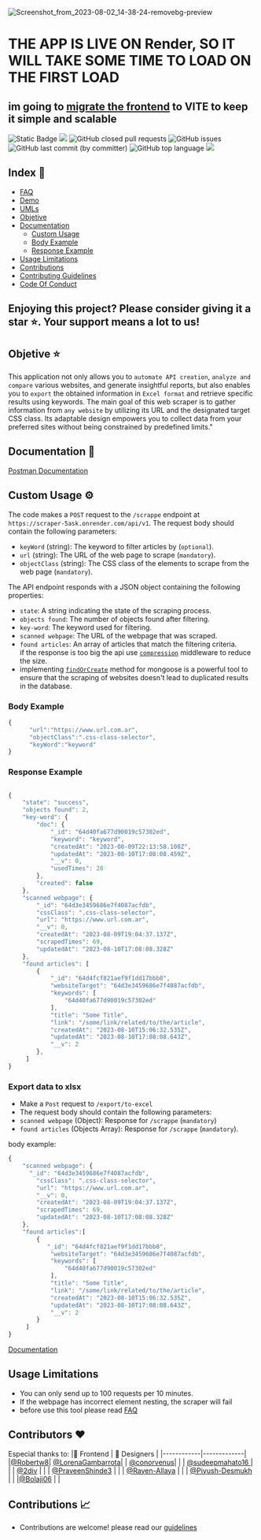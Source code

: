 ![Screenshot_from_2023-08-02_14-38-24-removebg-preview](https://github.com/yamilt351/scraper/assets/88646148/ccf99b1d-f8b6-4cda-b5e6-4891b88add2b)

# THE APP IS LIVE ON Render, SO IT WILL TAKE SOME TIME TO LOAD ON THE FIRST LOAD

##  im going to [migrate the frontend](https://github.com/yamilt351/scrapper_ia_summary) to VITE to keep it simple and  scalable 

![Static Badge](https://img.shields.io/badge/Development-deployed) ![](https://img.shields.io/website-up-down-green-red/https/scraper-5ask.onrender.com/public/html.html.svg)
![GitHub closed pull requests](https://img.shields.io/github/issues-pr-closed/yamilt351/scraper?color=green) ![GitHub issues](https://img.shields.io/github/issues/yamilt351/scraper?color=red) ![GitHub last commit (by committer)](https://img.shields.io/github/last-commit/yamilt351/scraper) ![GitHub top language](https://img.shields.io/github/languages/top/yamilt351/scraper?color=blue) ![](https://img.shields.io/github/license/yamilt351/scraper.svg)

## Index 🔖

- [FAQ](https://github.com/yamilt351/scraper/blob/master/src/FAQ.md)
- [Demo](https://scraper-5ask.onrender.com/public/html.html)
- [UMLs](https://github.com/yamilt351/scraper/blob/master/UML.md)
- [Objetive](#Objetive)
- [Documentation](#Documentation)
  - [Custom Usage](#Custom-Usage)
  - [Body Example](#Body-Example)
  - [Response Example](#Response-Example)
- [Usage Limitations](#Usage-Limitations)
- [Contributions](#Contributions)
- [Contributing Guidelines](https://github.com/yamilt351/scraper/blob/master/CONTRIBUTING.md)
- [Code Of Conduct](https://github.com/yamilt351/scraper/blob/master/CODE_OF_CONDUCT.md)

## Enjoying this project? Please consider giving it a star ⭐️. Your support means a lot to us!

## Objetive ⭐ <a name="Objetive"></a>

This application not only allows you to `automate API creation`, `analyze and compare` various websites, and generate insightful reports, but also enables you to `export` the obtained information in `Excel format` and retrieve specific results using keywords. The main goal of this web scraper is to gather information from `any website` by utilizing its URL and the designated target CSS class. Its adaptable design empowers you to collect data from your preferred sites without being constrained by predefined limits."

## Documentation 📖 <a name="Documentation"></a>

[Postman Documentation](https://www.postman.com/orange-trinity-332576/workspace/scrapper/request/21643141-9324c29a-d14b-44c0-9a4d-2bf51d823d54?ctx=documentation)

## Custom Usage ⚙️ <a name="Custom-Usage"></a>

The code makes a `POST` request to the `/scrappe` endpoint at `https://scraper-5ask.onrender.com/api/v1`. The request body should contain the following parameters:

- `keyWord` (string): The keyword to filter articles by (`optional`).
- `url` (string): The URL of the web page to scrape (`mandatory`).
- `objectClass` (string): The CSS class of the elements to scrape from the web page (`mandatory`).

The API endpoint responds with a JSON object containing the following properties:

- `state`: A string indicating the state of the scraping process.
- `objects found`: The number of objects found after filtering.
- `key-word`: The keyword used for filtering.
- `scanned webpage`: The URL of the webpage that was scraped.
- `found articles`: An array of articles that match the filtering criteria.  
  if the response is too big the api use [`compression`](https://www.npmjs.com/package/compression) middleware to reduce the size.
- implementing [`findOrCreate`](https://www.npmjs.com/package/mongoose-findorcreate) method for mongoose is a powerful tool to ensure that the scraping of websites doesn't lead to duplicated results in the database.

### Body Example <a name="Body-Example"></a>

```javascript
{
      "url":"https://www.url.com.ar",
      "objectClass":".css-class-selector",
      "keyWord":"keyword"
}
```

### Response Example <a name="Response-Example"></a>

```javascript

{
    "state": "success",
    "objects found": 2,
    "key-word": {
        "doc": {
            "_id": "64d40fa677d90019c57302ed",
            "keyword": "keyword",
            "createdAt": "2023-08-09T22:13:58.108Z",
            "updatedAt": "2023-08-10T17:08:08.459Z",
            "__v": 0,
            "usedTimes": 28
        },
        "created": false
    },
    "scanned webpage": {
        "_id": "64d3e3459686e7f4087acfdb",
        "cssClass": ".css-class-selector",
        "url": "https://www.url.com.ar",
        "__v": 0,
        "createdAt": "2023-08-09T19:04:37.137Z",
        "scrapedTimes": 69,
        "updatedAt": "2023-08-10T17:08:08.328Z"
    },
    "found articles": [
        {
            "_id": "64d4fcf821aef9f1dd17bbb8",
            "websiteTarget": "64d3e3459686e7f4087acfdb",
            "keywords": [
                "64d40fa677d90019c57302ed"
            ],
            "title": "Some Title",
            "link": "/some/link/related/to/the/article",
            "createdAt": "2023-08-10T15:06:32.535Z",
            "updatedAt": "2023-08-10T17:08:08.643Z",
            "__v": 2
        },
     ]
}

```

### Export data to xlsx

- Make a `Post` request to `/export/to-excel`
- The request body should contain the following parameters:
- `scanned webpage` (Object): Response for `/scrappe` (`mandatory`)
- `found articles` (Objects Array): Response for `/scrappe` (`mandatory`).

body example:

```Javascript
{
    "scanned webpage": {
      "_id": "64d3e3459686e7f4087acfdb",
        "cssClass": ".css-class-selector",
        "url": "https://www.url.com.ar",
        "__v": 0,
        "createdAt": "2023-08-09T19:04:37.137Z",
        "scrapedTimes": 69,
        "updatedAt": "2023-08-10T17:08:08.328Z"
    },
    "found articles":[
        {
           "_id": "64d4fcf821aef9f1dd17bbb8",
            "websiteTarget": "64d3e3459686e7f4087acfdb",
            "keywords": [
                "64d40fa677d90019c57302ed"
            ],
            "title": "Some Title",
            "link": "/some/link/related/to/the/article",
            "createdAt": "2023-08-10T15:06:32.535Z",
            "updatedAt": "2023-08-10T17:08:08.643Z",
            "__v": 2
        }
     ]
}
```

[Documentation](https://www.postman.com/orange-trinity-332576/workspace/scrapper/request/21643141-9324c29a-d14b-44c0-9a4d-2bf51d823d54?ctx=documentation)

## Usage Limitations <a name="Usage-Limitations"></a>

- You can only send up to 100 requests per 10 minutes.
- If the webpage has incorrect element nesting, the scraper will fail
- before use this tool please read [FAQ](https://github.com/yamilt351/scraper/blob/master/src/FAQ.md)

## Contributors ❤️

Especial thanks to:
  |📌 Frontend | 📌 Designers | 
  |------------|-------------|
  |[@Robertw8](https://github.com/Robertw8)| [@LorenaGambarrota](https://github.com/LorenaGambarrota)|
| [@conorvenus](https://github.com/conorvenus)|  |
| [@sudeepmahato16 ](https://github.com/sudeepmahato16)| |
| [@2div](https://github.com/2div) |  |
| [@PraveenShinde3](https://github.com/PraveenShinde3) |  |
| [@Rayen-Allaya](https://github.com/Rayen-Allaya) |  |
| [@Piyush-Desmukh](https://github.com/Piyush-Deshmukh) | |
|[@Bolaji06](https://github.com/Bolaji06 ) | |

## Contributions 📈 <a name="Contributions"></a>

- Contributions are welcome! please read our [guidelines](https://github.com/yamilt351/scraper/blob/master/CONTRIBUTING.md)
